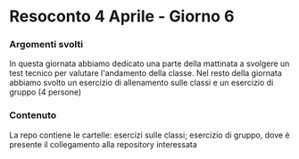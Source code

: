 <h1 align="left"> Resoconto 4 Aprile - Giorno 6 </h1>

###

<h3 align="left"> Argomenti svolti</h3>
<p align="left"> In questa giornata abbiamo dedicato una parte della mattinata a svolgere un test tecnico per valutare l'andamento della classe. Nel resto della giornata abbiamo svolto un esercizio di allenamento sulle classi e un esercizio di gruppo (4 persone)</p>

###

<h3 align="left"> Contenuto </h3>
<p align="left"> La repo contiene le cartelle: esercizi sulle classi; esercizio di gruppo, dove è presente il collegamento alla repository interessata</p>
